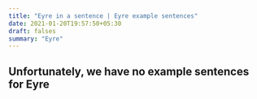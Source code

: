 ```yaml
---
title: "Eyre in a sentence | Eyre example sentences"
date: 2021-01-20T19:57:50+05:30
draft: falses
summary: "Eyre"
---
```

## Unfortunately, we have no example sentences for Eyre                 
